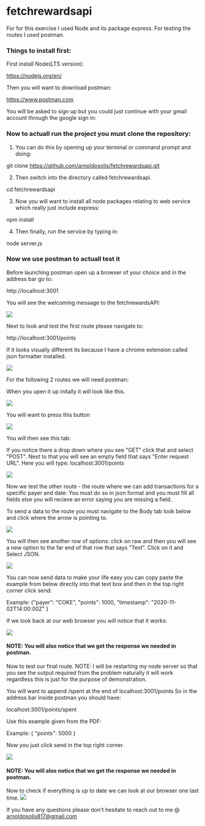 # fetchrewardsapi
For for this exercise I used Node and its package express. For testing the routes I used postman.

### Things to install first:
First install Node(LTS version): 

https://nodejs.org/en/

Then you will want to download postman:

https://www.postman.com

You will be asked to sign up but you could just continue with your gmail account through the google sign in:

### Now to actuall run the project you must clone the repository:
1. You can do this by opening up your terminal or command prompt and doing:

git clone https://github.com/arnoldosolis/fetchrewardsapi.git

2. Then switch into the directory called fetchrewardsapi.

cd fetchrewardsapi 

3. Now you will want to install all node packages relating to web service which really just include express:

npm install

4. Then finally, run the service by typing in:

node server.js 

### Now we use postman to actuall test it
Before launching postman open up a browser of your choice and in the address bar go to:

http://localhost:3001

You will see the welcoming message to the fetchrewardsAPI:

![](images/1.png)

Next to look and test the first route please navigate to: 

http://localhost:3001/points

If it looks visually different its because I have a chrome extension called json formatter installed.

![](images/2.png)

For the following 2 routes we will need postman:

When you upen it up initally it will look like this.

![](images/3.png)

You will want to press this button

![](images/4.png)

You will then see this tab:

If you notice there a drop down where you see "GET" click that and select "POST".
Next to that you will see an empty field that says "Enter request URL". Here you will type: localhost:3001/points

![](images/5.png)

Now we test the other route - the route where we can add transactions for a specific payer and date:
You must do so in json format and you must fill all fields else you will recieve an error saying you are missing a field. 

To send a data to the route you must navigate to the Body tab look below and click where the arrow is pointing to.

![](images/6.png)

You will then see another row of options: click on raw and then you will see a new option to the far end of that row that says "Text". Click on it and Select JSON.

![](images/7.png)

You can now send data to make your life easy you can copy paste the example from below directly into that text box and then in the top right corner click send:

Example:
{"payer": "COKE", "points": 1000, "timestamp": "2020-11-02T14:00:00Z" }

If we look back at our web browser you will notice that it works:

![](images/8.png)

#### NOTE: You will also notice that we get the response we needed in postman.

Now to test our final route.
NOTE: I will be restarting my node server so that you see the output required from the problem naturally it will work regardless this is just for the purpose of demonstration.

You will want to append /spent at the end of localhost:3001/points
So in the address bar inside postman you should have:

localhost:3001/points/spent

Use this example given from the PDF:

Example: 
{ "points": 5000 }

Now you just click send in the top right corner. 

![](images/9.png)

#### NOTE: You will also notice that we get the response we needed in postman.

Now to check if everything is up to date we can look at our browser one last time.
![](images/10.png)

If you have any questions please don't hesitate to reach out to me @ arnoldosolis817@gmail.com
